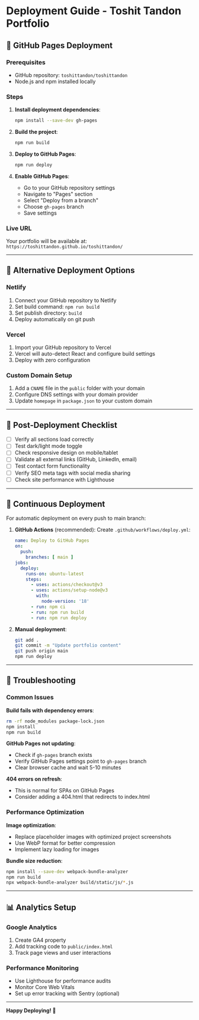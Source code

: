 # Deployment Guide - Toshit Tandon Portfolio

## 🚀 GitHub Pages Deployment

### Prerequisites
- GitHub repository: `toshittandon/toshittandon`
- Node.js and npm installed locally

### Steps

1. **Install deployment dependencies**:
   ```bash
   npm install --save-dev gh-pages
   ```

2. **Build the project**:
   ```bash
   npm run build
   ```

3. **Deploy to GitHub Pages**:
   ```bash
   npm run deploy
   ```

4. **Enable GitHub Pages**:
   - Go to your GitHub repository settings
   - Navigate to "Pages" section
   - Select "Deploy from a branch"
   - Choose `gh-pages` branch
   - Save settings

### Live URL
Your portfolio will be available at: `https://toshittandon.github.io/toshittandon/`

---

## 🔧 Alternative Deployment Options

### Netlify
1. Connect your GitHub repository to Netlify
2. Set build command: `npm run build`
3. Set publish directory: `build`
4. Deploy automatically on git push

### Vercel
1. Import your GitHub repository to Vercel
2. Vercel will auto-detect React and configure build settings
3. Deploy with zero configuration

### Custom Domain Setup
1. Add a `CNAME` file in the `public` folder with your domain
2. Configure DNS settings with your domain provider
3. Update `homepage` in `package.json` to your custom domain

---

## 📝 Post-Deployment Checklist

- [ ] Verify all sections load correctly
- [ ] Test dark/light mode toggle
- [ ] Check responsive design on mobile/tablet
- [ ] Validate all external links (GitHub, LinkedIn, email)
- [ ] Test contact form functionality
- [ ] Verify SEO meta tags with social media sharing
- [ ] Check site performance with Lighthouse

---

## 🔄 Continuous Deployment

For automatic deployment on every push to main branch:

1. **GitHub Actions** (recommended):
   Create `.github/workflows/deploy.yml`:
   ```yaml
   name: Deploy to GitHub Pages
   on:
     push:
       branches: [ main ]
   jobs:
     deploy:
       runs-on: ubuntu-latest
       steps:
         - uses: actions/checkout@v3
         - uses: actions/setup-node@v3
           with:
             node-version: '18'
         - run: npm ci
         - run: npm run build
         - run: npm run deploy
   ```

2. **Manual deployment**:
   ```bash
   git add .
   git commit -m "Update portfolio content"
   git push origin main
   npm run deploy
   ```

---

## 🐛 Troubleshooting

### Common Issues

**Build fails with dependency errors**:
```bash
rm -rf node_modules package-lock.json
npm install
npm run build
```

**GitHub Pages not updating**:
- Check if `gh-pages` branch exists
- Verify GitHub Pages settings point to `gh-pages` branch
- Clear browser cache and wait 5-10 minutes

**404 errors on refresh**:
- This is normal for SPAs on GitHub Pages
- Consider adding a 404.html that redirects to index.html

### Performance Optimization

**Image optimization**:
- Replace placeholder images with optimized project screenshots
- Use WebP format for better compression
- Implement lazy loading for images

**Bundle size reduction**:
```bash
npm install --save-dev webpack-bundle-analyzer
npm run build
npx webpack-bundle-analyzer build/static/js/*.js
```

---

## 📊 Analytics Setup

### Google Analytics
1. Create GA4 property
2. Add tracking code to `public/index.html`
3. Track page views and user interactions

### Performance Monitoring
- Use Lighthouse for performance audits
- Monitor Core Web Vitals
- Set up error tracking with Sentry (optional)

---

**Happy Deploying! 🎉**